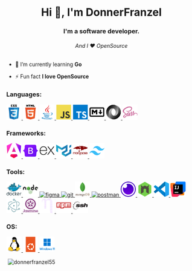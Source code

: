<h1 align="center">Hi 👋, I'm DonnerFranzel</h1>
<h3 align="center">I'm a software developer.</h3>
<h6 align="center">And I ❤️ OpenSource</h6>

- 🌱 I’m currently learning **Go**

- ⚡ Fun fact **I love OpenSource**

<h3 align="left">Languages:</h3>
<p align="left"> 
    <a href="https://www.w3schools.com/css/" target="_blank" rel="noreferrer"> 
        <img src="https://raw.githubusercontent.com/devicons/devicon/master/icons/css3/css3-original-wordmark.svg" alt="css3" width="40" height="40"/>
    </a>
    <a href="https://www.w3.org/html/" target="_blank" rel="noreferrer">
        <img src="https://raw.githubusercontent.com/devicons/devicon/master/icons/html5/html5-original-wordmark.svg" alt="html5" width="40" height="40"/>
    </a>
    <a href="https://www.java.com" target="_blank" rel="noreferrer">
        <img src="https://raw.githubusercontent.com/devicons/devicon/master/icons/java/java-original.svg" alt="java" width="40" height="40"/>
    </a>
    <a href="https://developer.mozilla.org/en-US/docs/Web/JavaScript" target="_blank" rel="noreferrer"> 
        <img src="https://raw.githubusercontent.com/devicons/devicon/master/icons/javascript/javascript-original.svg" alt="javascript" width="40" height="40"/>
    </a>
    <a href="https://www.typescriptlang.org/" target="_blank" rel="noreferrer"> 
        <img src="https://github.com/devicons/devicon/raw/refs/heads/master/icons/typescript/typescript-plain.svg" alt="TypeScript" width="40" height="40"/>
    </a>
    <a href="https://www.markdownguide.org/" target="_blank" rel="noreferrer"> 
        <img src="https://raw.githubusercontent.com/devicons/devicon/refs/heads/master/icons/markdown/markdown-original.svg" alt="Markdown" width="40" height="40"/>
    </a>
    <a href="https://www.markdownguide.org/" target="_blank" rel="noreferrer"> 
        <img src="https://github.com/devicons/devicon/raw/refs/heads/master/icons/json/json-original.svg" alt="JSON" width="40" height="40"/>
    </a>
    <a href="https://www.sass-lang.com/" target="_blank" rel="noreferrer"> 
        <img src="https://github.com/devicons/devicon/raw/refs/heads/master/icons/sass/sass-original.svg" alt="Sass" width="40" height="40"/>
    </a>
</p>

<h3 align="left">Frameworks:</h3>
<p align="left"> 
    <a href="https://www.angular.dev/" target="_blank" rel="noreferrer"> 
        <img src="https://github.com/devicons/devicon/raw/refs/heads/master/icons/angular/angular-original.svg" alt="javascript" width="40" height="40"/>
    </a>
    <a href="https://www.getbootstrap.com/" target="_blank" rel="noreferrer"> 
        <img src="https://github.com/devicons/devicon/raw/refs/heads/master/icons/bootstrap/bootstrap-original.svg" alt="javascript" width="40" height="40"/>
    </a>
    <a href="https://www.expressjs.com/" target="_blank" rel="noreferrer"> 
        <img src="https://github.com/devicons/devicon/raw/refs/heads/master/icons/express/express-original.svg" alt="express" width="40" height="40"/>
    </a>
    <a href="https://m3.material.io/" target="_blank" rel="noreferrer"> 
        <img src="https://github.com/devicons/devicon/raw/refs/heads/master/icons/materialui/materialui-original.svg" alt="Material Design" width="40" height="40"/>
    </a>
    <a href="https://m3.material.io/" target="_blank" rel="noreferrer"> 
        <img src="https://github.com/devicons/devicon/raw/refs/heads/master/icons/mongoose/mongoose-original-wordmark.svg" alt="Mongoose" width="40" height="40"/>
    </a>
    <a href="https://www.tailwindcss.com/" target="_blank" rel="noreferrer"> 
        <img src="https://raw.githubusercontent.com/devicons/devicon/refs/heads/master/icons/tailwindcss/tailwindcss-original.svg" alt="javascript" width="40" height="40"/>
    </a>
</p>

<h3>Tools:</h3>
<p align="left">
    <a href="https://www.docker.com/" target="_blank" rel="noreferrer"> 
        <img src="https://raw.githubusercontent.com/devicons/devicon/master/icons/docker/docker-original-wordmark.svg" alt="docker" width="40" height="40"/>
    </a>
    <a href="https://nodejs.org" target="_blank" rel="noreferrer">
        <img src="https://raw.githubusercontent.com/devicons/devicon/master/icons/nodejs/nodejs-original-wordmark.svg" alt="nodejs" width="40" height="40"/>
    </a>
    <a href="https://www.figma.com/" target="_blank" rel="noreferrer">
        <img src="https://www.vectorlogo.zone/logos/figma/figma-icon.svg" alt="figma" width="40" height="40"/>
    </a> 
    <a href="https://git-scm.com/" target="_blank" rel="noreferrer"> 
        <img src="https://www.vectorlogo.zone/logos/git-scm/git-scm-icon.svg" alt="git" width="40" height="40"/>
    </a> 
    <a href="https://www.mongodb.com/" target="_blank" rel="noreferrer">
        <img src="https://raw.githubusercontent.com/devicons/devicon/master/icons/mongodb/mongodb-original-wordmark.svg" alt="mongodb" width="40" height="40"/>
    </a>
    <a href="https://postman.com" target="_blank" rel="noreferrer">
        <img src="https://www.vectorlogo.zone/logos/getpostman/getpostman-icon.svg" alt="postman" width="40" height="40"/>
    </a>
    <a href="https://insomnia.rest/" target="_blank" rel="noreferrer">
        <img src="https://raw.githubusercontent.com/devicons/devicon/refs/heads/master/icons/insomnia/insomnia-original.svg" alt="insomnia" width="40" height="40"/>
    </a>
    <a href="https://nodemon.io/" target="_blank" rel="noreferrer">
        <img src="https://github.com/devicons/devicon/raw/refs/heads/master/icons/nodemon/nodemon-original.svg" alt="nodemon" width="40" height="40"/>
    </a>
    <a href="https://code.visualstudio.com/" target="_blank" rel="noreferrer">
        <img src="https://github.com/devicons/devicon/raw/refs/heads/master/icons/vscode/vscode-original.svg" alt="vs code" width="40" height="40"/>
    </a>
    <a href="https://www.intellij.com/" target="_blank" rel="noreferrer">
        <img src="https://github.com/devicons/devicon/raw/refs/heads/master/icons/intellij/intellij-original.svg" alt="idea" width="40" height="40"/>
    </a>
    <a href="https://www.electronjs.org/" target="_blank" rel="noreferrer">
        <img src="https://github.com/devicons/devicon/raw/refs/heads/master/icons/electron/electron-original.svg" alt="electron" width="40" height="40"/>
    </a>
    <a href="https://jasmine.github.io/" target="_blank" rel="noreferrer">
        <img src="https://github.com/devicons/devicon/raw/refs/heads/master/icons/jasmine/jasmine-original-wordmark.svg" alt="jasmine" width="40" height="40"/>
    </a>
    <a href="https://www.nano-editor.org/" target="_blank" rel="noreferrer">
        <img src="https://github.com/devicons/devicon/raw/refs/heads/master/icons/nano/nano-original.svg" alt="nano" width="40" height="40"/>
    </a>
    <a href="https://www.npmjs.org/" target="_blank" rel="noreferrer">
        <img src="https://github.com/devicons/devicon/raw/refs/heads/master/icons/npm/npm-original-wordmark.svg" alt="npm" width="40" height="40"/>
    </a>
   <a href="https://www.openssh.com/" target="_blank" rel="noreferrer">
        <img src="https://github.com/devicons/devicon/raw/refs/heads/master/icons/ssh/ssh-original-wordmark.svg" alt="ssh" width="40" height="40"/>
    </a>
</p>

<h3>OS:</h3>
<p align="left">
    <a href="https://www.linux.org/" target="_blank" rel="noreferrer">
        <img src="https://raw.githubusercontent.com/devicons/devicon/master/icons/linux/linux-original.svg" alt="linux" width="40" height="40">
    </a>
    <a href="https://nodemon.io/" target="_blank" rel="noreferrer">
        <img src="https://github.com/devicons/devicon/raw/refs/heads/master/icons/ubuntu/ubuntu-original.svg" alt="insomnia" width="40" height="40"/>
    </a><a href="https://microsoft.com" target="_blank" rel="noreferrer">
        <img src="https://github.com/devicons/devicon/raw/refs/heads/master/icons/windows11/windows11-original-wordmark.svg" alt="insomnia" width="40" height="40"/>
    </a>
</p>

<p>&nbsp;<img align="center" src="https://github-readme-stats.vercel.app/api?username=donnerfranzel55&show_icons=true&locale=en&bg_color=30,ec4899,fb7185&title_color=fff&text_color=fff" alt="donnerfranzel55"/></p>
